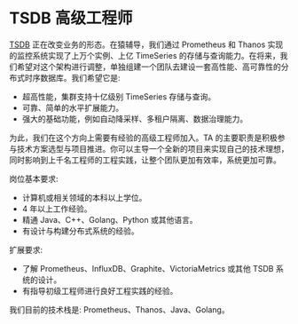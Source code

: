 # TSDB 高级工程师

[TSDB](https://en.wikipedia.org/wiki/Time_series_database) 正在改变业务的形态。在猿辅导，我们通过 Prometheus 和 Thanos 实现的监控系统实现了上万个实例、上亿 TimeSeries 的存储与查询能力。在将来，我们希望对这个架构进行调整，单独组建一个团队去建设一套高性能、高可靠性的分布式时序数据库。我们希望它是:
* 超高性能，集群支持十亿级别 TimeSeries 存储与查询。
* 可靠、简单的水平扩展能力。
* 强大的基础功能，例如自动降采样、多租户隔离、数据治理能力。

为此，我们在这个方向上需要有经验的高级工程师加入。TA 的主要职责是积极参与技术方案选型与项目推进。你可以主导一个全新的项目来实现自己的技术理想，同时影响到上千名工程师的工程实践，让整个团队更加有效率，系统更加可靠。

岗位基本要求:
* 计算机或相关领域的本科以上学位。
* 4 年以上工作经验。
* 精通 Java、C++、Golang、Python 或其他语言。
* 有设计与构建分布式系统的经验。

扩展要求:
* 了解 Prometheus、InfluxDB、Graphite、VictoriaMetrics 或其他 TSDB 系统的设计。
* 有指导初级工程师进行良好工程实践的经验。

我们目前的技术栈是: Prometheus、Thanos、Java、Golang。

